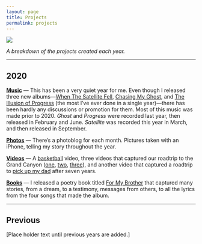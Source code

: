 ```yaml
---
layout: page
title: Projects
permalink: projects
---
```


![][image-1]

*A breakdown of the projects created each year.*

----

## 2020

**[Music][1]** — This has been a very quiet year for me. Even though I released three new albums—[When The Satellite Fell][7], [Chasing My Ghost][8], and [The Illusion of Progress][9] (the most I’ve ever done in a single year)—there has been hardly any discussions or promotion for them. Most of this music was made prior to 2020. *Ghost* and *Progress* were recorded last year, then released in February and June. *Satellite* was recorded this year in March, and then released in September.

**[Photos][2]** — There’s a photoblog for each month. Pictures taken with an iPhone, telling my story throughout the year.

**[Videos][3]** — A [basketball][basketball] video, three videos that captured our roadtrip to the Grand Canyon ([one][c1], [two][c2], [three][c3]), and another video that captured a roadtrip to [pick up my dad][dad] after seven years.

**[Books][4]** — I released a poetry book titled [For My Brother][brother] that captured many stories, from a dream, to a testimony, messages from others, to all the lyrics from the four songs that made the album.

----

## Previous

[Place holder text until previous years are added.]

[1]:	music
[2]:	photos
[3]:videos
[4]:books
[7]:satellite
[8]:ghost
[9]:progress
[brother]:a1
[basketball]:vlog-ocotober-19-2020
[c1]:https://nashp.com/vlog-july-27-2020
[c2]:https://nashp.com/vlog-july-31-2020
[c3]:https://nashp.com/vlog-august-10-2020
[dad]:https://nashp.com/the-seven-year-road-trip

[image-1]:	https://i.imgur.com/WdJmpta.png